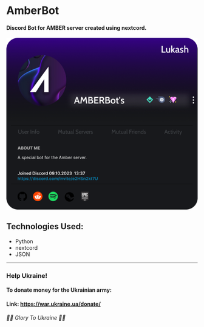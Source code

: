# AmberBot
#### Discord Bot for AMBER server created using nextcord.


<img src="/Discord Profile.png">

<h2>Technologies Used:</h2>
<ul>
    <li>Python</li>
    <li>nextcord</li>
    <li>JSON</li>
</ul>

___


### Help Ukraine!	

  #### To donate money for the Ukrainian army:

  #### Link: https://war.ukraine.ua/donate/

  ###### 💙💛 Glory To Ukraine 💙💛

